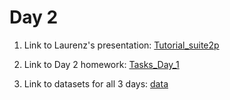 # Day 2

1. Link to Laurenz's presentation: <a href="https://github.com/donatolab/biozentrum_block_course/tree/main/Day_2/Tutorial_place_cells.pdf">Tutorial_suite2p</a>


2. Link to Day 2 homework: <a href="https://github.com/donatolab/biozentrum_block_course/tree/main/Day_2/Tasks_Day_2.pdf">Tasks_Day_1</a>


3. Link to datasets for all 3 days: <a  target='_blank' href="https://drive.google.com/drive/folders/1fiyQdL55S3kkAa0EcUj8fpo50o3zhQcy?usp=sharing">data</a>
